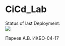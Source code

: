# CiCd_Lab

Status of last Deployment: <br>
<img src ="https://github.com/aparnev/CiCd_Lab/workflows/CI-CD-Pipeline-to-AWS-ElasticBeastalk/badge.svg?branch=main"><br>

Парнев А.В. ИКБО-04-17
